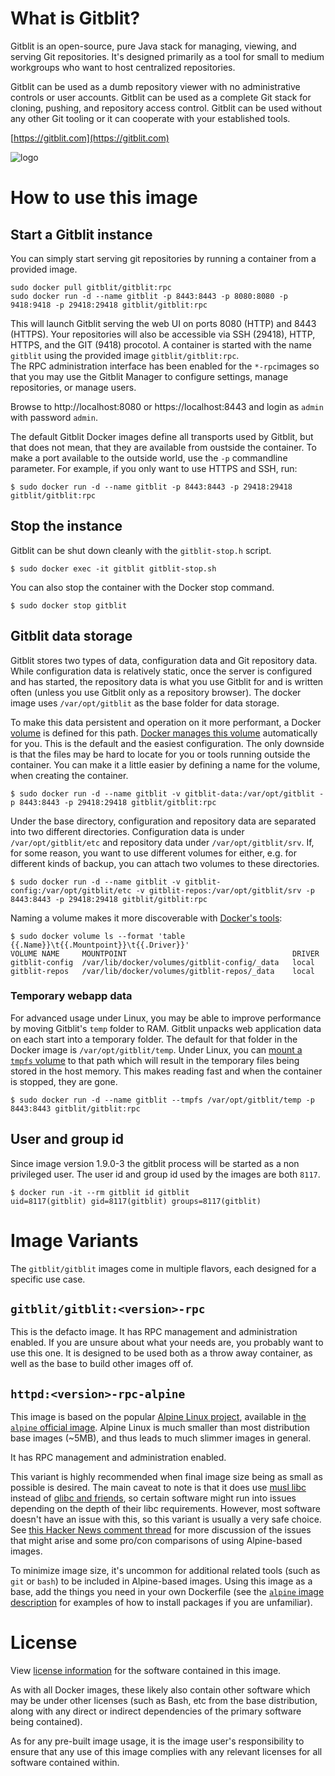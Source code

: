 # What is Gitblit?

Gitblit is an open-source, pure Java stack for managing, viewing, and serving Git repositories.
It's designed primarily as a tool for small to medium workgroups who want to host centralized repositories.

Gitblit can be used as a dumb repository viewer with no administrative controls or user accounts.
Gitblit can be used as a complete Git stack for cloning, pushing, and repository access control.
Gitblit can be used without any other Git tooling or it can cooperate with your established tools.

[https://gitblit.com](https://gitblit.com)

![logo](https://github.com/gitblit/gitblit/raw/v1.9.0/src/main/resources/gitblt2.png)



# How to use this image

## Start a Gitblit instance

You can simply start serving git repositories by running a container from a provided image.

```console
sudo docker pull gitblit/gitblit:rpc
sudo docker run -d --name gitblit -p 8443:8443 -p 8080:8080 -p 9418:9418 -p 29418:29418 gitblit/gitblit:rpc
```

This will launch Gitblit serving the web UI on ports 8080 (HTTP) and 8443 (HTTPS). Your repositories will
also be accessible via SSH (29418), HTTP, HTTPS, and the GIT (9418) procotol. A container is started with
the name `gitblit` using the provided image `gitblit/gitblit:rpc`.  
The RPC administration interface has been enabled for the `*-rpc`images so that you may use the Gitblit Manager
to configure settings, manage repositories, or manage users.

Browse to http://localhost:8080 or https://localhost:8443 and login as `admin` with password `admin`.

The default Gitblit Docker images define all transports used by Gitblit, but that does not mean, that they are
available from oustside the container. To make a port available to the outside world, use the `-p` commandline
parameter. For example, if you only want to use HTTPS and SSH, run:

```console
$ sudo docker run -d --name gitblit -p 8443:8443 -p 29418:29418 gitblit/gitblit:rpc
```


## Stop the instance

Gitblit can be shut down cleanly with the `gitblit-stop.h` script.

```console
$ sudo docker exec -it gitblit gitblit-stop.sh
```

You can also stop the container with the Docker stop command.

```console
$ sudo docker stop gitblit
```


## Gitblit data storage

Gitblit stores two types of data, configuration data and Git repository data. While configuration data is
relatively static, once the server is configured and has started, the repository data is what you use
Gitblit for and is written often (unless you use Gitblit only as a repository browser). The docker image
uses `/var/opt/gitblit` as the base folder for data storage.

To make this data persistent and operation on it more performant, a Docker [volume](https://docs.docker.com/engine/reference/builder/#volume)
is defined for this path. [Docker manages this volume](https://docs.docker.com/storage/volumes/) automatically
for you. This is the default and the easiest configuration. The only downside is that the files may be hard to
locate for you or tools running outside the container. You can make it a little easier by defining a name for
the volume, when creating the container.

```console
$ sudo docker run -d --name gitblit -v gitblit-data:/var/opt/gitblit -p 8443:8443 -p 29418:29418 gitblit/gitblit:rpc
```

Under the base directory, configuration and repository data are separated into two different directories.
Configuration data is under `/var/opt/gitblit/etc` and repository data under `/var/opt/gitblit/srv`. If, for
some reason, you want to use different volumes for either, e.g. for different kinds of backup, you can attach
two volumes to these directories.

```console
$ sudo docker run -d --name gitblit -v gitblit-config:/var/opt/gitblit/etc -v gitblit-repos:/var/opt/gitblit/srv -p 8443:8443 -p 29418:29418 gitblit/gitblit:rpc
```

Naming a volume makes it more discoverable with [Docker's tools](https://docs.docker.com/engine/reference/commandline/volume_ls/):

```console
$ sudo docker volume ls --format 'table {{.Name}}\t{{.Mountpoint}}\t{{.Driver}}'
VOLUME NAME     MOUNTPOINT                                     DRIVER
gitblit-config  /var/lib/docker/volumes/gitblit-config/_data   local
gitblit-repos   /var/lib/docker/volumes/gitblit-repos/_data    local
```


### Temporary webapp data

For advanced usage under Linux, you may be able to improve performance by moving Gitblit's `temp` folder
to RAM. Gitblit unpacks web application data on each start into a temporary folder. The default for that
folder in the Docker image is `/var/opt/gitblit/temp`. Under Linux, you can [mount a `tmpfs` volume](https://docs.docker.com/storage/tmpfs/)
to that path which will result in the temporary files being stored in the host memory. This makes reading
fast and when the container is stopped, they are gone.

```console
$ sudo docker run -d --name gitblit --tmpfs /var/opt/gitblit/temp -p 8443:8443 gitblit/gitblit:rpc
```


## User and group id

Since image version 1.9.0-3 the gitblit process will be started as a non privileged user. The user id and group id used by the images are both `8117`.

```console
$ docker run -it --rm gitblit id gitblit
uid=8117(gitblit) gid=8117(gitblit) groups=8117(gitblit)
```



# Image Variants
The `gitblit/gitblit` images come in multiple flavors, each designed for a specific use case.

## `gitblit/gitblit:<version>-rpc`

This is the defacto image. It has RPC management and administration enabled. If you are unsure about what your needs are, you probably want to use this one. It is designed to be used both as a throw away container, as well as the base to build other images off of.

## `httpd:<version>-rpc-alpine`

This image is based on the popular [Alpine Linux project](http://alpinelinux.org), available in [the `alpine` official image](https://hub.docker.com/_/alpine). Alpine Linux is much smaller than most distribution base images (~5MB), and thus leads to much slimmer images in general.

It has RPC management and administration enabled.

This variant is highly recommended when final image size being as small as possible is desired. The main caveat to note is that it does use [musl libc](http://www.musl-libc.org) instead of [glibc and friends](http://www.etalabs.net/compare_libcs.html), so certain software might run into issues depending on the depth of their libc requirements. However, most software doesn't have an issue with this, so this variant is usually a very safe choice. See [this Hacker News comment thread](https://news.ycombinator.com/item?id=10782897) for more discussion of the issues that might arise and some pro/con comparisons of using Alpine-based images.

To minimize image size, it's uncommon for additional related tools (such as `git` or `bash`) to be included in Alpine-based images. Using this image as a base, add the things you need in your own Dockerfile (see the [`alpine` image description](https://hub.docker.com/_/alpine/) for examples of how to install packages if you are unfamiliar).

# License

View [license information](https://raw.githubusercontent.com/gitblit/gitblit/master/LICENSE) for the software contained in this image.

As with all Docker images, these likely also contain other software which may be under other licenses (such as Bash, etc from the base distribution, along with any direct or indirect dependencies of the primary software being contained).

As for any pre-built image usage, it is the image user's responsibility to ensure that any use of this image complies with any relevant licenses for all software contained within.

